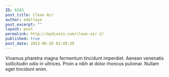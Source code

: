```yaml
---
ID: 6283
post_title: Clean Air
author: edelleye
post_excerpt: ""
layout: post
permalink: http://mydivein.com/clean-air-2/
published: true
post_date: 2013-06-26 02:49:39
---
```

Vivamus pharetra magna fermentum tincidunt imperdiet. Aenean venenatis sollicitudin odio in ultrices. Proin a nibh at dolor rhoncus pulvinar. Nullam eget tincidunt enim.
